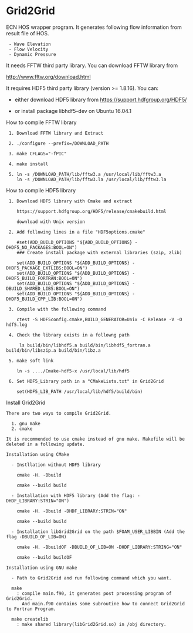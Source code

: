 # Grid2Grid

ECN HOS wrapper program. It generates following flow information from result file of HOS.

     - Wave Elevation
     - Flow Velocity
     - Dynamic Pressure

It needs FFTW third party library. You can download FFTW library from

http://www.fftw.org/download.html

It requires HDF5 third party library (version >= 1.8.16). You can:

* either download HDF5 library from
  https://support.hdfgroup.org/HDF5/

* or install package libhdf5-dev on Ubuntu 16.04.1

How to compile FFTW library

     1. Download FFTW library and Extract

     2. ./configure --prefix=/DOWNLOAD_PATH

     3. make CFLAGS="-fPIC"

     4. make install

     5. ln -s /DOWNLOAD_PATH/lib/fftw3.a /usr/local/lib/fftw3.a
        ln -s /DOWNLOAD_PATH/lib/fftw3.la /usr/local/lib/fftw3.la

How to compile HDF5 library 

     1. Download HDF5 library with Cmake and extract

        https://support.hdfgroup.org/HDF5/release/cmakebuild.html 

        download with Unix version    

     2. Add following lines in a file "HDF5options.cmake"

        #set(ADD_BUILD_OPTIONS "${ADD_BUILD_OPTIONS} -DHDF5_NO_PACKAGES:BOOL=ON")
        ### Create install package with external libraries (szip, zlib)

        set(ADD_BUILD_OPTIONS "${ADD_BUILD_OPTIONS} -DHDF5_PACKAGE_EXTLIBS:BOOL=ON")
        set(ADD_BUILD_OPTIONS "${ADD_BUILD_OPTIONS} -DHDF5_BUILD_FORTRAN:BOOL=ON")
        set(ADD_BUILD_OPTIONS "${ADD_BUILD_OPTIONS} -DBUILD_SHARED_LIBS:BOOL=ON")
        set(ADD_BUILD_OPTIONS "${ADD_BUILD_OPTIONS} -DHDF5_BUILD_CPP_LIB:BOOL=ON")

     3. Compile with the following command
 
        ctest -S HDF5config.cmake,BUILD_GENERATOR=Unix -C Release -V -O hdf5.log

     4. Check the library exists in a followng path 

         ls build/bin/libhdf5.a build/bin/libhdf5_fortran.a build/bin/libszip.a build/bin/libz.a

     5. make soft link 

        ln -s ..../Cmake-hdf5-x /usr/local/lib/hdf5

     6. Set HDF5_Library path in a "CMakeLists.txt" in Grid2Grid 

        set(HDF5_LIB_PATH /usr/local/lib/hdf5/build/bin)

Install Grid2Grid

    There are two ways to compile Grid2Grid. 
       
      1. gnu make 
      2. cmake

    It is recommended to use cmake instead of gnu make. Makefile will be deleted in a following update. 

    Installation using CMake

      - Instllation without HDF5 library
    
        cmake -H. -Bbuild 
      
        cmake --build build

      - Installation with HDF5 library (Add the flag: -DHDF_LIBRARY:STRIN="ON")
 
        cmake -H. -Bbuild -DHDF_LIBRARY:STRIN="ON"

        cmake --build build

      - Installation libGrid2Grid on the path $FOAM_USER_LIBBIN (Add the flag -DBUILD_OF_LIB=ON)

        cmake -H. -BbuildOF -DBUILD_OF_LIB=ON -DHDF_LIBRARY:STRING="ON"

        cmake --build buildOF

    Installation using GNU make

      - Path to Grid2Grid and run following command which you want.

      make
        : compile main.f90, it generates post processing program of Grid2Grid.
          And main.f90 contains some subroutine how to connect Grid2Grid to Fortran Program.

      make createlib
        : make shared library(libGrid2Grid.so) in /obj directory.
